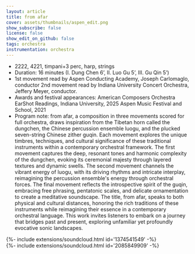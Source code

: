 ```yaml
---
layout: article
title: from afar 
cover: assets/thumbnails/aspen_edit.png
show_subscribe: false
license: false
show_edit_on_github: false
tags: orchestra
instrumentation: orchestra
---
```




- 2222, 4221, timpani+3 perc, harp, strings
- Duration: 16 minutes (I. Dung Chen 6’, II. Luo Gu 5’, III. Gu Qin 5’)
- 1st movement read by Aspen Conducting Academy, Joseph Carlomaglo, conductor 
  2nd movement read by Indiana University Concert Orchestra, Jeffery Meyer, conductor.
- Awards and festival appearances: 
  American Composers Orchestra EarShot Readings, Indiana University, 2025
  Aspen Music Festival and School, 2021
- Program note: 
  from afar, a composition in three movements scored for full orchestra, draws inspiration from the Tibetan horn called the dungchen, the Chinese percussion ensemble luogu, and the plucked seven-string Chinese zither guqin. Each movement explores the unique timbres, techniques, and cultural significance of these traditional instruments within a contemporary orchestral framework.
  The first movement captures the deep, resonant tones and harmonic complexity of the dungchen, evoking its ceremonial majesty through layered textures and dynamic swells. The second movement channels the vibrant energy of luogu, with its driving rhythms and intricate interplay, reimagining the percussion ensemble's energy through orchestral forces. The final movement reflects the introspective spirit of the guqin, embracing free phrasing, pentatonic scales, and delicate ornamentation to create a meditative soundscape.
  The title, from afar, speaks to both physical and cultural distances, honoring the rich traditions of these instruments while reimagining their essence in a contemporary orchestral language. This work invites listeners to embark on a journey that bridges past and present, exploring unfamiliar yet profoundly evocative sonic landscapes.

<div>{%- include extensions/soundcloud.html id='1374541549' -%}</div>
<div>{%- include extensions/soundcloud.html id='2085849909' -%}</div>
